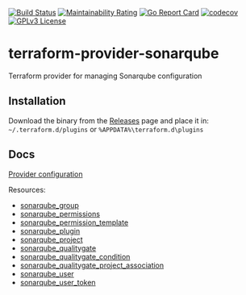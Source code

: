 [![Build Status](https://cloud.drone.io/api/badges/jdamata/terraform-provider-sonarqube/status.svg)](https://cloud.drone.io/jdamata/terraform-provider-sonarqube)
[![Maintainability Rating](https://sonarcloud.io/api/project_badges/measure?project=jdamata_terraform-provider-sonarqube&metric=sqale_rating)](https://sonarcloud.io/dashboard?id=jdamata_terraform-provider-sonarqube)
[![Go Report Card](https://goreportcard.com/badge/github.com/jdamata/terraform-provider-sonarqube)](https://goreportcard.com/report/github.com/jdamata/terraform-provider-sonarqube)
[![codecov](https://codecov.io/gh/jdamata/terraform-provider-sonarqube/branch/master/graph/badge.svg)](https://codecov.io/gh/jdamata/terraform-provider-sonarqube)
[![GPLv3 License](https://img.shields.io/badge/License-GPL%20v3-yellow.svg)](https://opensource.org/licenses/)

# terraform-provider-sonarqube
Terraform provider for managing Sonarqube configuration

## Installation
Download the binary from the [Releases](https://github.com/jdamata/terraform-provider-sonarqube/releases/latest) page and place it in: ```~/.terraform.d/plugins``` or ```%APPDATA%\terraform.d\plugins```

## Docs
[Provider configuration](docs/provider.md)

Resources:
- [sonarqube_group](docs/sonarqube_group.md)
- [sonarqube_permissions](docs/sonarqube_permissions.md)
- [sonarqube_permission_template](docs/sonarqube_permission_template.md)
- [sonarqube_plugin](docs/sonarqube_plugin.md)
- [sonarqube_project](docs/sonarqube_project.md)
- [sonarqube_qualitygate](docs/sonarqube_qualitygate.md)
- [sonarqube_qualitygate_condition](docs/sonarqube_qualitygate_condition.md)
- [sonarqube_qualitygate_project_association](docs/sonarqube_qualitygate_project_association.md)
- [sonarqube_user](docs/sonarqube_user.md)
- [sonarqube_user_token](docs/sonarqube_user_token.md)